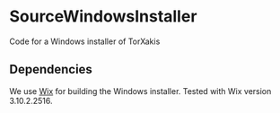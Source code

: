 # SourceWindowsInstaller
Code for a Windows installer of TorXakis

## Dependencies
We use [Wix](wixtoolset.org) for building the Windows installer.
Tested with Wix version 3.10.2.2516.